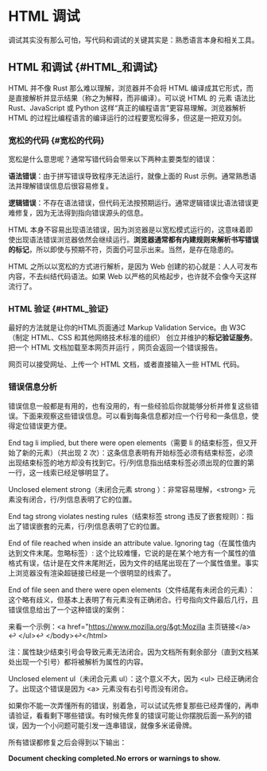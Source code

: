 # HTML 调试

调试其实没有那么可怕，写代码和调试的关键其实是：熟悉语言本身和相关工具。

## HTML 和调试 {#HTML_和调试}

HTML 并不像 Rust 那么难以理解，浏览器并不会将 HTML 编译成其它形式，而是直接解析并显示结果（称之为解释，而非编译）。可以说 HTML 的 元素 语法比 Rust、JavaScript 或 Python 这样“真正的编程语言”更容易理解。浏览器解析 HTML 的过程比编程语言的编译运行的过程要宽松得多，但这是一把双刃剑。

### 宽松的代码 {#宽松的代码}

宽松是什么意思呢？通常写错代码会带来以下两种主要类型的错误：

**语法错误**：由于拼写错误导致程序无法运行，就像上面的 Rust 示例。通常熟悉语法并理解错误信息后很容易修复。

**逻辑错误**：不存在语法错误，但代码无法按预期运行。通常逻辑错误比语法错误更难修复，因为无法得到指向错误源头的信息。

HTML 本身不容易出现语法错误，因为浏览器是以宽松模式运行的，这意味着即使出现语法错误浏览器依然会继续运行。**浏览器通常都有内建规则来解析书写错误的标记**，所以即使与预期不符，页面仍可显示出来。当然，是存在隐患的。

HTML 之所以以宽松的方式进行解析，是因为 Web 创建的初心就是：人人可发布内容，不去纠结代码语法。如果 Web 以严格的风格起步，也许就不会像今天这样流行了。

### HTML 验证 {#HTML_验证}

最好的方法就是让你的HTML页面通过 Markup Validation Service。由 W3C（制定 HTML、CSS 和其他网络技术标准的组织） 创立并维护的**标记验证服务**。把一个 HTML 文档加载至本网页并运行 ，网页会返回一个错误报告。

网页可以接受网址、上传一个 HTML 文档，或者直接输入一些 HTML 代码。

### 错误信息分析

错误信息一般都是有用的，也有没用的，有一些经验后你就能够分析并修复这些错误。下面来观察这些错误信息。可以看到每条信息都对应一个行号和一条信息，使得定位错误更方便。

End tag li implied, but there were open elements（需要 li 的结束标签，但又开始了新的元素）（共出现 2 次）：这条信息表明有开始标签必须有结束标签，必须出现结束标签的地方却没有找到它。行/列信息指出结束标签必须出现的位置的第一行，这一线索已经足够明显了。

Unclosed element strong（未闭合元素 strong ）：非常容易理解，&lt;strong&gt; 元素没有闭合，行/列信息表明了它的位置。

End tag strong violates nesting rules（结束标签 strong 违反了嵌套规则）：指出了错误嵌套的元素，行/列信息表明了它的位置。

End of file reached when inside an attribute value. Ignoring tag（在属性值内达到文件末尾。忽略标签）: 这个比较难懂，它说的是在某个地方有一个属性的值格式有误，估计是在文件末尾附近，因为文件的结尾出现在了一个属性值里。事实上浏览器没有渲染超链接已经是一个很明显的线索了。

End of file seen and there were open elements（文件结尾有未闭合的元素）：这个略有歧义，但基本上表明了有元素没有正确闭合。行号指向文件最后几行，且错误信息给出了一个这种错误的案例：

来看一个示例：&lt;a href="https://www.mozilla.org/&gt;Mozilla 主页链接&lt;/a&gt; ↩ &lt;/ul&gt;↩ &lt;/body&gt;↩&lt;/html&gt;

注：属性缺少结束引号会导致元素无法闭合。因为文档所有剩余部分（直到文档某处出现一个引号）都将被解析为属性的内容。

Unclosed element ul（未闭合元素 ul）：这个意义不大，因为 &lt;ul&gt; 已经正确闭合了。出现这个错误是因为 &lt;a&gt; 元素没有右引号而没有闭合。

如果你不能一次弄懂所有的错误，别着急，可以试试先修复那些已经弄懂的，再申请验证，看看剩下哪些错误。有时候先修复的错误可能让你摆脱后面一系列的错误，因为一个小问题可能引发一连串错误，就像多米诺骨牌。

所有错误都修复之后会得到以下输出：

**Document checking completed.No errors or warnings to show.**



